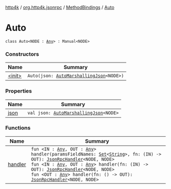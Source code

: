 [http4k](../../../index.md) / [org.http4k.jsonrpc](../../index.md) / [MethodBindings](../index.md) / [Auto](./index.md)

# Auto

`class Auto<NODE : `[`Any`](https://kotlinlang.org/api/latest/jvm/stdlib/kotlin/-any/index.html)`> : Manual<NODE>`

### Constructors

| Name | Summary |
|---|---|
| [&lt;init&gt;](-init-.md) | `Auto(json: `[`AutoMarshallingJson`](../../../org.http4k.format/-auto-marshalling-json/index.md)`<NODE>)` |

### Properties

| Name | Summary |
|---|---|
| [json](json.md) | `val json: `[`AutoMarshallingJson`](../../../org.http4k.format/-auto-marshalling-json/index.md)`<NODE>` |

### Functions

| Name | Summary |
|---|---|
| [handler](handler.md) | `fun <IN : `[`Any`](https://kotlinlang.org/api/latest/jvm/stdlib/kotlin/-any/index.html)`, OUT : `[`Any`](https://kotlinlang.org/api/latest/jvm/stdlib/kotlin/-any/index.html)`> handler(paramsFieldNames: `[`Set`](https://kotlinlang.org/api/latest/jvm/stdlib/kotlin.collections/-set/index.html)`<`[`String`](https://kotlinlang.org/api/latest/jvm/stdlib/kotlin/-string/index.html)`>, fn: (IN) -> OUT): `[`JsonRpcHandler`](../../-json-rpc-handler.md)`<NODE, NODE>`<br>`fun <IN : `[`Any`](https://kotlinlang.org/api/latest/jvm/stdlib/kotlin/-any/index.html)`, OUT : `[`Any`](https://kotlinlang.org/api/latest/jvm/stdlib/kotlin/-any/index.html)`> handler(fn: (IN) -> OUT): `[`JsonRpcHandler`](../../-json-rpc-handler.md)`<NODE, NODE>`<br>`fun <OUT : `[`Any`](https://kotlinlang.org/api/latest/jvm/stdlib/kotlin/-any/index.html)`> handler(fn: () -> OUT): `[`JsonRpcHandler`](../../-json-rpc-handler.md)`<NODE, NODE>` |
